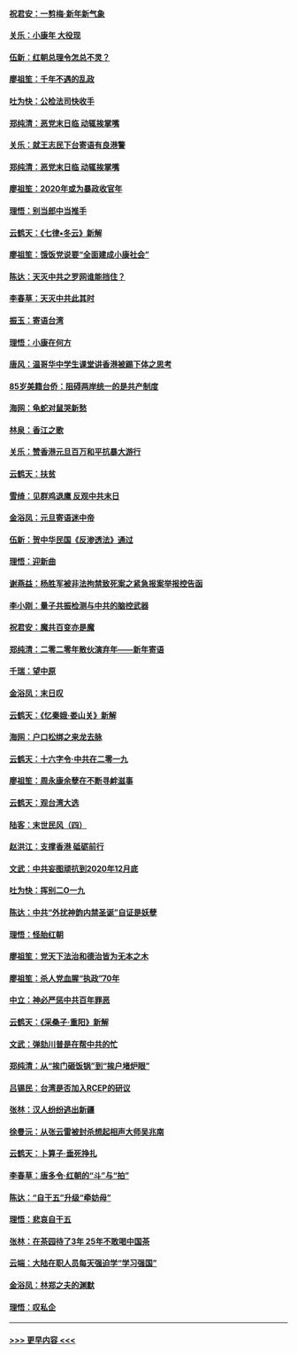 #### [祝君安：一剪梅‧新年新气象](../pages/nsc993/n11776340.md?t=01082122) 
#### [关乐：小康年 大役现](../pages/nsc993/n11774213.md?t=01082122) 
#### [伍新：红朝总理令怎总不灵？](../pages/nsc993/n11770813.md?t=01082122) 
#### [廖祖笙：千年不遇的乱政](../pages/nsc993/n11770373.md?t=01082122) 
#### [吐为快：公检法司快收手](../pages/nsc993/n11770359.md?t=01082122) 
#### [郑纯清：恶党末日临 动辄挨掌嘴](../pages/nsc993/n11769912.md?t=01082122) 
#### [关乐：就王志民下台寄语有良港警](../pages/nsc993/n11769903.md?t=01082122) 
#### [郑纯清：恶党末日临 动辄挨掌嘴](../pages/nsc993/n11769356.md?t=01082122) 
#### [廖祖笙：2020年或为暴政收官年](../pages/nsc993/n11768216.md?t=01082122) 
#### [理悟：别当郎中当推手](../pages/nsc993/n11768243.md?t=01082122) 
#### [云鹤天：《七律▪冬云》新解](../pages/nsc993/n11768204.md?t=01082122) 
#### [廖祖笙：饿饭党说要“全面建成小康社会”](../pages/nsc993/n11767482.md?t=01082122) 
#### [陈达：天灭中共之罗网谁能挡住？](../pages/nsc993/n11767465.md?t=01082122) 
#### [李春草：天灭中共此其时](../pages/nsc993/n11767452.md?t=01082122) 
#### [振玉：寄语台湾](../pages/nsc993/n11767432.md?t=01082122) 
#### [理悟：小康在何方](../pages/nsc993/n11767394.md?t=01082122) 
#### [唐风：温哥华中学生课堂讲香港被踢下体之思考](../pages/nsc993/n11766848.md?t=01082122) 
#### [85岁美籍台侨：阻碍两岸统一的是共产制度](../pages/nsc993/n11765043.md?t=01082122) 
#### [海网：龟蛇对鼠哭新愁](../pages/nsc993/n11764895.md?t=01082122) 
#### [林泉：香江之歌](../pages/nsc993/n11764415.md?t=01082122) 
#### [关乐：赞香港元旦百万和平抗暴大游行](../pages/nsc993/n11764382.md?t=01082122) 
#### [云鹤天：扶贫](../pages/nsc993/n11764245.md?t=01082122) 
#### [雪绮：见群鸡退鹰  反观中共末日](../pages/nsc993/n11762112.md?t=01082122) 
#### [金浴凤：元旦寄语迷中帝](../pages/nsc993/n11761788.md?t=01082122) 
#### [伍新：贺中华民国《反渗透法》通过](../pages/nsc993/n11761994.md?t=01082122) 
#### [理悟：迎新曲](../pages/nsc993/n11761152.md?t=01082122) 
#### [谢燕益：杨胜军被非法拘禁致死案之紧急报案举报控告函](../pages/nsc993/n11756134.md?t=01082122) 
#### [李小刚：量子共振检测与中共的脑控武器](../pages/nsc993/n11754518.md?t=01082122) 
#### [祝君安：魔共百变亦是魔](../pages/nsc993/n11754469.md?t=01082122) 
#### [郑纯清：二零二零年散伙演弃年——新年寄语](../pages/nsc993/n11754195.md?t=01082122) 
#### [千瑞：望中原](../pages/nsc993/n11754159.md?t=01082122) 
#### [金浴凤：末日叹](../pages/nsc993/n11752359.md?t=01082122) 
#### [云鹤天：《忆秦娥‧娄山关》新解](../pages/nsc993/n11752348.md?t=01082122) 
#### [海网：户口松绑之来龙去脉](../pages/nsc993/n11752328.md?t=01082122) 
#### [云鹤天：十六字令‧中共在二零一九](../pages/nsc993/n11752305.md?t=01082122) 
#### [廖祖笙：周永康余孽在不断寻衅滋事](../pages/nsc993/n11751013.md?t=01082122) 
#### [云鹤天：观台湾大选](../pages/nsc993/n11751007.md?t=01082122) 
#### [陆客：末世民风（四）](../pages/nsc993/n11749203.md?t=01082122) 
#### [赵洪江：支撑香港 砥砺前行](../pages/nsc993/n11748482.md?t=01082122) 
#### [文武：中共妄图顽抗到2020年12月底](../pages/nsc993/n11748446.md?t=01082122) 
#### [吐为快：挥别二O一九](../pages/nsc993/n11748411.md?t=01082122) 
#### [陈达：中共“外扰神韵内禁圣诞”自证是妖孽](../pages/nsc993/n11748226.md?t=01082122) 
#### [理悟：怪胎红朝](../pages/nsc993/n11748206.md?t=01082122) 
#### [廖祖笙：党天下法治和德治皆为无本之木](../pages/nsc993/n11748135.md?t=01082122) 
#### [廖祖笙：杀人党血腥“执政”70年](../pages/nsc993/n11745144.md?t=01082122) 
#### [中立：神必严惩中共百年罪恶](../pages/nsc993/n11744970.md?t=01082122) 
#### [云鹤天：《采桑子‧重阳》新解](../pages/nsc993/n11744948.md?t=01082122) 
#### [文武：弹劾川普是在帮中共的忙](../pages/nsc993/n11744758.md?t=01082122) 
#### [郑纯清：从“挨门砸饭锅”到“挨户堵炉眼”](../pages/nsc993/n11744745.md?t=01082122) 
#### [吕锡民：台湾是否加入RCEP的研议](../pages/nsc993/n11744701.md?t=01082122) 
#### [张林：汉人纷纷逃出新疆](../pages/nsc993/n11743530.md?t=01082122) 
#### [徐曼沅：从张云雷被封杀想起相声大师吴兆南](../pages/nsc993/n11741816.md?t=01082122) 
#### [云鹤天：卜算子‧垂死挣扎](../pages/nsc993/n11739956.md?t=01082122) 
#### [李春草：唐多令‧红朝的“斗”与“拍”](../pages/nsc993/n11739830.md?t=01082122) 
#### [陈达：“自干五”升级“牵妨母”](../pages/nsc993/n11739724.md?t=01082122) 
#### [理悟：悲哀自干五](../pages/nsc993/n11739547.md?t=01082122) 
#### [张林：在茶园待了3年 25年不敢喝中国茶](../pages/nsc993/n11739240.md?t=01082122) 
#### [云端：大陆在职人员每天强迫学“学习强国”](../pages/nsc993/n11738735.md?t=01082122) 
#### [金浴凤：林郑之夫的渊默](../pages/nsc993/n11737735.md?t=01082122) 
#### [理悟：叹私企](../pages/nsc993/n11737715.md?t=01082122) 

----
#### [ >>> 更早内容 <<< ](../indexes/nsc993-earlier.md)

